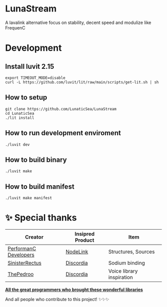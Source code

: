 # LunaStream
A lavalink alternative focus on stability, decent speed and modulize like FrequenC

# Development

## Install luvit 2.15
```
export TIMEOUT_MODE=disable
curl -L https://github.com/luvit/lit/raw/main/scripts/get-lit.sh | sh
```

## How to setup
```
git clone https://github.com/LunaticSea/LunaStream
cd LunaticSea
./lit install
```

## How to run development enviroment
```
./luvit dev
```

## How to build binary
```
./luvit make
```

## How to build manifest
```
./luvit make manifest
```

# ✨ Special thanks

| Creator                                                | Insipred Product                                         | Item                      |
|--------------------------------------------------------|----------------------------------------------------------|---------------------------|
| [PerformanC Developers](https://github.com/PerformanC) | [NodeLink](https://github.com/PerformanC/NodeLink)       | Structures, Sources       |
| [SinisterRectus](https://github.com/SinisterRectus)    | [Discordia](https://github.com/SinisterRectus/Discordia) | Sodium binding            |
| [ThePedroo](https://github.com/ThePedroo)              | [Discordia](https://github.com/PerformanC/voice)         | Voice library inspiration |

**[All the great programmers who brought these wonderful libraries](./bin/README.md)**

And all people who contribute to this project! ✨✨✨